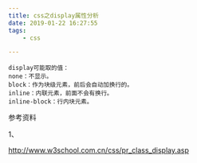 ```yaml
---
title: css之display属性分析
date: 2019-01-22 16:27:55
tags:
	- css

---
```




```
display可能取的值：
none：不显示。
block：作为块级元素，前后会自动加换行的。
inline：内联元素，前面不会有换行。
inline-block：行内块元素。
```



参考资料

1、

http://www.w3school.com.cn/css/pr_class_display.asp

